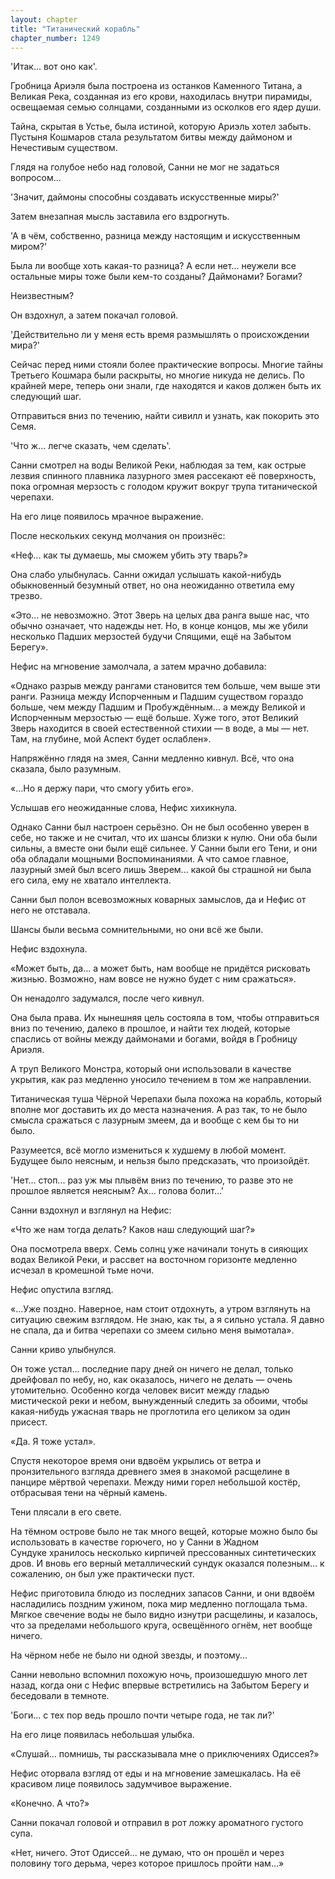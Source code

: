 ```yaml
---
layout: chapter
title: "Титанический корабль"
chapter_number: 1249
---
```


'Итак... вот оно как'.

Гробница Ариэля была построена из останков Каменного Титана, а Великая Река, созданная из его крови, находилась внутри пирамиды, освещаемая семью солнцами, созданными из осколков его ядер души.

Тайна, скрытая в Устье, была истиной, которую Ариэль хотел забыть. Пустыня Кошмаров стала результатом битвы между даймоном и Нечестивым существом.

Глядя на голубое небо над головой, Санни не мог не задаться вопросом...

'Значит, даймоны способны создавать искусственные миры?'

Затем внезапная мысль заставила его вздрогнуть.

'А в чём, собственно, разница между настоящим и искусственным миром?'

Была ли вообще хоть какая-то разница? А если нет... неужели все остальные миры тоже были кем-то созданы? Даймонами? Богами?

Неизвестным?

Он вздохнул, а затем покачал головой.

'Действительно ли у меня есть время размышлять о происхождении мира?'

Сейчас перед ними стояли более практические вопросы. Многие тайны Третьего Кошмара были раскрыты, но многие никуда не делись. По крайней мере, теперь они знали, где находятся и каков должен быть их следующий шаг.

Отправиться вниз по течению, найти сивилл и узнать, как покорить это Семя.

'Что ж... легче сказать, чем сделать'.

Санни смотрел на воды Великой Реки, наблюдая за тем, как острые лезвия спинного плавника лазурного змея рассекают её поверхность, пока огромная мерзость с голодом кружит вокруг трупа титанической черепахи.

На его лице появилось мрачное выражение.

После нескольких секунд молчания он произнёс:

«Неф... как ты думаешь, мы сможем убить эту тварь?»

Она слабо улыбнулась. Санни ожидал услышать какой-нибудь обыкновенный безумный ответ, но она неожиданно ответила ему трезво.

«Это... не невозможно. Этот Зверь на целых два ранга выше нас, что обычно означает, что надежды нет. Но, в конце концов, мы же убили несколько Падших мерзостей будучи Спящими, ещё на Забытом Берегу».

Нефис на мгновение замолчала, а затем мрачно добавила:

«Однако разрыв между рангами становится тем больше, чем выше эти ранги. Разница между Испорченным и Падшим существом гораздо больше, чем между Падшим и Пробуждённым... а между Великой и Испорченным мерзостью — ещё больше. Хуже того, этот Великий Зверь находится в своей естественной стихии — в воде, а мы — нет. Там, на глубине, мой Аспект будет ослаблен».

Напряжённо глядя на змея, Санни медленно кивнул. Всё, что она сказала, было разумным.

«...Но я держу пари, что смогу убить его».

Услышав его неожиданные слова, Нефис хихикнула.

Однако Санни был настроен серьёзно. Он не был особенно уверен в себе, но также и не считал, что их шансы близки к нулю. Они оба были сильны, а вместе они были ещё сильнее. У Санни были его Тени, и они оба обладали мощными Воспоминаниями. А что самое главное, лазурный змей был всего лишь Зверем... какой бы страшной ни была его сила, ему не хватало интеллекта.

Санни был полон всевозможных коварных замыслов, да и Нефис от него не отставала.

Шансы были весьма сомнительными, но они всё же были.

Нефис вздохнула.

«Может быть, да... а может быть, нам вообще не придётся рисковать жизнью. Возможно, нам вовсе не нужно будет с ним сражаться».

Он ненадолго задумался, после чего кивнул.

Она была права. Их нынешняя цель состояла в том, чтобы отправиться вниз по течению, далеко в прошлое, и найти тех людей, которые спаслись от войны между даймонами и богами, войдя в Гробницу Ариэля.

А труп Великого Монстра, который они использовали в качестве укрытия, как раз медленно уносило течением в том же направлении.

Титаническая туша Чёрной Черепахи была похожа на корабль, который вполне мог доставить их до места назначения. А раз так, то не было смысла сражаться с лазурным змеем, да и вообще с кем бы то ни было.

Разумеется, всё могло измениться к худшему в любой момент. Будущее было неясным, и нельзя было предсказать, что произойдёт.

'Нет... стоп... раз уж мы плывём вниз по течению, то разве это не прошлое является неясным? Ах... голова болит...'

Санни вздохнул и взглянул на Нефис:

«Что же нам тогда делать? Каков наш следующий шаг?»

Она посмотрела вверх. Семь солнц уже начинали тонуть в сияющих водах Великой Реки, и рассвет на восточном горизонте медленно исчезал в кромешной тьме ночи.

Нефис опустила взгляд.

«...Уже поздно. Наверное, нам стоит отдохнуть, а утром взглянуть на ситуацию свежим взглядом. Не знаю, как ты, а я сильно устала. Я давно не спала, да и битва черепахи со змеем сильно меня вымотала».

Санни криво улыбнулся.

Он тоже устал... последние пару дней он ничего не делал, только дрейфовал по небу, но, как оказалось, ничего не делать — очень утомительно. Особенно когда человек висит между гладью мистической реки и небом, вынужденный следить за обоими, чтобы какая-нибудь ужасная тварь не проглотила его целиком за один присест.

«Да. Я тоже устал».

Спустя некоторое время они вдвоём укрылись от ветра и пронзительного взгляда древнего змея в знакомой расщелине в панцире мёртвой черепахи. Между ними горел небольшой костёр, отбрасывая тени на чёрный камень.

Тени плясали в его свете.

На тёмном острове было не так много вещей, которые можно было бы использовать в качестве горючего, но у Санни в Жадном Сундуке хранилось несколько кирпичей прессованных синтетических дров. И вновь его верный металлический сундук оказался полезным... к сожалению, он был уже практически пуст.

Нефис приготовила блюдо из последних запасов Санни, и они вдвоём насладились поздним ужином, пока мир медленно поглощала тьма. Мягкое свечение воды не было видно изнутри расщелины, и казалось, что за пределами небольшого круга, освещённого огнём, нет вообще ничего.

На чёрном небе не было ни одной звезды, и поэтому...

Санни невольно вспомнил похожую ночь, произошедшую много лет назад, когда они с Нефис впервые встретились на Забытом Берегу и беседовали в темноте.

'Боги... с тех пор ведь прошло почти четыре года, не так ли?'

На его лице появилась небольшая улыбка.

«Слушай... помнишь, ты рассказывала мне о приключениях Одиссея?»

Нефис оторвала взгляд от еды и на мгновение замешкалась. На её красивом лице появилось задумчивое выражение.

«Конечно. А что?»

Санни покачал головой и отправил в рот ложку ароматного густого супа.

«Нет, ничего. Этот Одиссей... не думаю, что он прошёл и через половину того дерьма, через которое пришлось пройти нам...»
